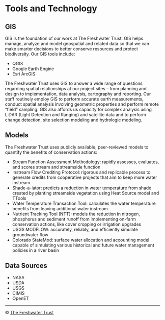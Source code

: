 # Tools and Technology

## GIS

GIS is the foundation of our work at The Freshwater Trust.  GIS helps manage, analyze and model geospatial and related data so that we can make smarter decisions to better conserve resources and protect biodiversity. Our GIS tools include:

- QGIS
- Google Earth Engine
- Esri ArcGIS

The Freshwater Trust uses GIS to answer a wide range of questions regarding spatial relationships at our project sites – from planning and design to implementation, data analysis, cartography and reporting. Our staff routinely employ GIS to perform accurate earth measurements, conduct spatial analysis involving geometric properties and perform remote “field” sampling.  GIS also affords us capacity for complex analysis using LiDAR (Light Detection and Ranging) and satellite data and to perform change detection, site selection modeling and hydrologic modeling.

## Models

The Freshwater Trust uses publicly available, peer-reviewed models to quantify the benefits of conservation actions:

- Stream Function Assessment Methodology: rapidly assesses, evaluates, and scores stream and streamside function
- Instream Flow Crediting Protocol: rigorous and replicable process to generate credits from cooperative projects that aim to keep more water instream
- Shade-a-lator: predicts a reduction in water temperature from shade created by planting streamside vegetation using Heat Source model and TTools
- Water Temperature Transaction Tool: calculates the water temperature benefits from leaving additional water instream
- Nutrient Tracking Tool (NTT): models the reduction in nitrogen, phosphorus and sediment runoff from implementing on-farm conservation actions, like cover cropping or irrigation upgrades
- USGS MODFLOW: accurately, reliably, and efficiently simulate groundwater flow
- Colorado StateMod: surface water allocation and accounting model capable of simulating various historical and future water management policies in a river basin

## Data Sources

- NASA
- USDA
- USGS
- CIMIS
- OpenET

----

:copyright: [The Freshwater Trust](https://github.com/thefreshwatertrust/.github/blob/main/profile/README.md)
